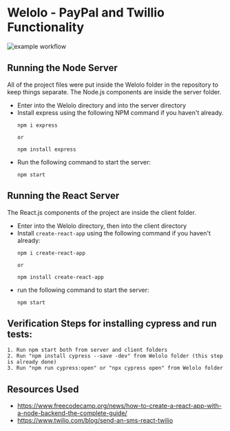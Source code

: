 # Welolo - PayPal and Twillio Functionality
![example workflow](https://github.com/cs481-ekh/f21-welolo/actions/workflows/welolo-github-actions.yml/badge.svg)

## Running the Node Server
All of the project files were put inside the Welolo folder in the repository to keep things separate. The Node.js components are inside the server folder.

- Enter into the Welolo directory and into the server directory
- Install express using the following NPM command if you haven't already.
    ```
    npm i express 

    or 

    npm install express
    ```
- Run the following command to start the server:
    ```
    npm start
    ```

## Running the React Server
The React.js components of the project are inside the client folder.

- Enter into the Welolo directory, then into the client directory
- Install `create-react-app` using the following command if you haven't already:
    ```
    npm i create-react-app

    or

    npm install create-react-app
    ```
- run the following command to start the server:
    ```
    npm start
    ```

## Verification Steps for installing cypress and run tests:

    1. Run npm start both from server and client folders
    2. Run "npm install cypress --save -dev" from Welolo folder (this step is already done)
    3. Run "npm run cypress:open" or "npx cypress open" from Welolo folder


##  Resources Used
- https://www.freecodecamp.org/news/how-to-create-a-react-app-with-a-node-backend-the-complete-guide/
- https://www.twilio.com/blog/send-an-sms-react-twilio